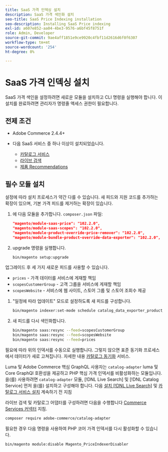 ```yaml
---
title: SaaS 가격 인덱싱 설치
description: SaaS 가격 색인화 설치
seo-title: SaaS Price Indexing installation
seo-description: Installing SaaS Price indexing
exl-id: a607e852-aa04-4be3-9576-a6bf45f8751f
role: Admin, Developer
source-git-commit: 9ae4aff1851e9ce9920c4fbf11d2616d6f0f6307
workflow-type: tm+mt
source-wordcount: '254'
ht-degree: 0%

---
```


# SaaS 가격 인덱싱 설치

SaaS 가격 색인을 설정하려면 새로운 모듈을 설치하고 CLI 명령을 실행해야 합니다. 이 설치를 완료하려면 관리자가 명령줄 액세스 권한이 필요합니다.

## 전제 조건

* Adobe Commerce 2.4.4+
* 다음 SaaS 서비스 중 하나 이상이 설치되었습니다.

   * [카탈로그 서비스](../catalog-service/overview.md)
   * [라이브 검색](../live-search/guide-overview.md)
   * [제품 Recommendations](../product-recommendations/guide-overview.md)

## 필수 모듈 설치

설정에 따라 설치 프로세스가 약간 다를 수 있습니다.
새 피드와 지원 코드를 추가하는 확장이 있으며, 기본 가격 피드를 제거하는 확장이 있습니다.

1. 에 다음 모듈을 추가합니다. `composer.json` 파일:

   ```json
   "magento/module-saas-price": "102.2.0",
   "magento/module-saas-scopes": "102.2.0",
   "magento/module-product-override-price-remover": "102.2.0",
   "magento/module-bundle-product-override-data-exporter": "102.2.0",
   ```

1. upgrade 명령을 실행합니다.

   ```bash
   bin/magento setup:upgrade
   ```

업그레이드 후 세 가지 새로운 피드를 사용할 수 있습니다.

* `prices` - 가격 데이터를 서비스에 게재할 책임
* `scopesCustomerGroup` - 고객 그룹을 서비스에 게재할 책임
* `scopesWebsite` - 서비스에 웹 사이트, 스토어 그룹 및 스토어 조회수 제공


1. &quot;일정에 따라 업데이트&quot; 모드로 설정하도록 새 피드를 구성합니다.

   ```bash
   bin/magento indexer:set-mode schedule catalog_data_exporter_product_prices scopes_customergroup_data_exporter scopes_website_data_exporter
   ```

1. 새 피드를 다시 색인화합니다.

   ```bash
   bin/magento saas:resync --feed=scopesCustomerGroup
   bin/magento saas:resync --feed=scopesWebsite
   bin/magento saas:resync --feed=prices
   ```

필요에 따라 위의 인덱서를 수동으로 실행합니다. 그렇지 않으면 표준 동기화 프로세스에서 데이터가 새로 고쳐집니다. 자세한 내용 [카탈로그 동기화](../landing/catalog-sync.md) 서비스.

Luma 및 Adobe Commerce 핵심 GraphQL 사용자는 `catalog-adapter` luma 및 Core GraphQl 호환성을 제공하고 PHP 핵심 가격 인덱서를 비활성화하는 모듈입니다.
을(를) 사용하려면 `catalog-adapter` 모듈, [!DNL Live Search] 및 [!DNL Catalog Service] 먼저 을(를) 설치하고 구성해야 합니다. 다음 [설치 [!DNL Live Search]](../live-search/install.md) 및 [카탈로그 서비스 설치](../catalog-service/installation.md) 계속하기 전 지침

라이브 검색 및 카탈로그 어댑터를 구성하려면 다음을 수행합니다 [Commerce Services 커넥터](https://experienceleague.adobe.com/docs/commerce-merchant-services/user-guides/integration-services/saas.html?lang=en) 지침.

```bash
composer require adobe-commerce/catalog-adapter
```

필요한 경우 다음 명령을 사용하여 PHP 코어 가격 인덱서를 다시 활성화할 수 있습니다.

```bash
bin/magento module:disable Magento_PriceIndexerDisabler
```
